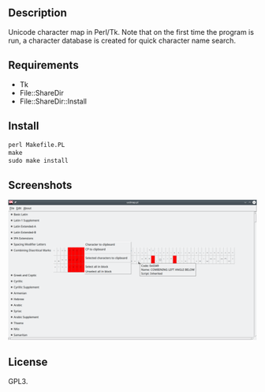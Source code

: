 ## Description

Unicode character map in Perl/Tk. Note that on the first time the program is
run, a character database is created for quick character name search.

## Requirements

- Tk
- File::ShareDir
- File::ShareDir::Install

## Install

```
perl Makefile.PL
make
sudo make install
```

## Screenshots

![Ucdmap](ucdmap.png)

## License

GPL3.
